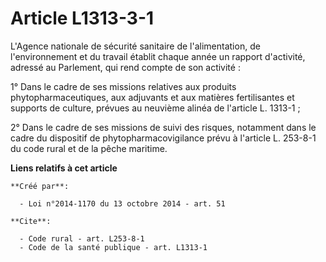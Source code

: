 # Article L1313-3-1

L'Agence nationale de sécurité sanitaire de l'alimentation, de l'environnement et du travail établit chaque année un rapport
d'activité, adressé au Parlement, qui rend compte de son activité : 

1° Dans le cadre de ses missions relatives aux produits phytopharmaceutiques, aux adjuvants et aux matières fertilisantes et
supports de culture, prévues au neuvième alinéa de l'article L. 1313-1 ;

2° Dans le cadre de ses missions de suivi des risques, notamment dans le cadre du dispositif de phytopharmacovigilance prévu
à l'article L. 253-8-1 du code rural et de la pêche maritime.

**Liens relatifs à cet article**

	**Créé par**:

	  - Loi n°2014-1170 du 13 octobre 2014 - art. 51

	**Cite**:

	  - Code rural - art. L253-8-1
	  - Code de la santé publique - art. L1313-1
